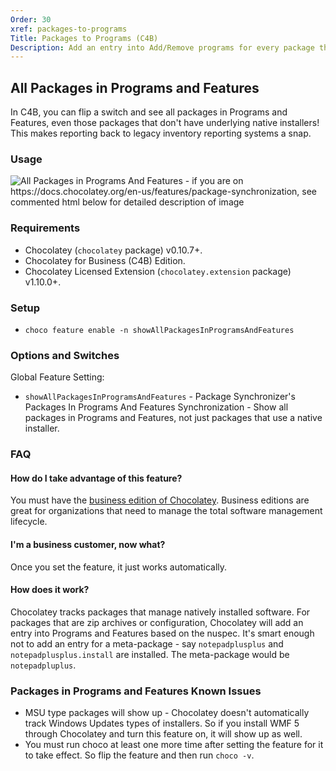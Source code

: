 ```yaml
---
Order: 30
xref: packages-to-programs
Title: Packages to Programs (C4B)
Description: Add an entry into Add/Remove programs for every package that is under Chocolatey management
---
```


## All Packages in Programs and Features

In C4B, you can flip a switch and see all packages in Programs and Features, even those packages that don't have underlying native installers! This makes reporting back to legacy inventory reporting systems a snap.

### Usage

![All Packages in Programs And Features - if you are on https://docs.chocolatey.org/en-us/features/package-synchronization, see commented html below for detailed description of image](/assets/images/features/features_packages_in_programs_and_features.png)

<!--
Text in the image above:

Package Synchronizer - All Packages in Programs and Features

- All packages show up, even if they don't use a native installer
- Managed automatically by Chocolatey
- Supporting legacy inventory tracking systems is now a snap
- No need to build MSIs for internal software

This image shows a display of `choco list -lo` side by side with Programs and Features. It links a package with a native installer (Launchy) to show that it didn't do anything differently. It links a package that uses a zip archive (Screen To Gif), shows part of the nuspec file and how that all maps to the Programs and Features entry.
-->

### Requirements

* Chocolatey (`chocolatey` package) v0.10.7+.
* Chocolatey for Business (C4B) Edition.
* Chocolatey Licensed Extension (`chocolatey.extension` package) v1.10.0+.

### Setup

* `choco feature enable -n showAllPackagesInProgramsAndFeatures`

### Options and Switches

 Global Feature Setting:

 * `showAllPackagesInProgramsAndFeatures` - Package Synchronizer's Packages In Programs And Features Synchronization - Show all packages in Programs and Features, not just packages that use a native installer.

### FAQ

#### How do I take advantage of this feature?

You must have the [business edition of Chocolatey](https://chocolatey.org/pricing). Business editions are great for organizations that need to manage the total software management lifecycle.

#### I'm a business customer, now what?

Once you set the feature, it just works automatically.

#### How does it work?

Chocolatey tracks packages that manage natively installed software. For packages that are zip archives or configuration, Chocolatey will add an entry into Programs and Features based on the nuspec. It's smart enough not to add an entry for a meta-package - say `notepadplusplus` and `notepadplusplus.install` are installed. The meta-package would be `notepadpluplus`.

### Packages in Programs and Features Known Issues

* MSU type packages will show up - Chocolatey doesn't automatically track Windows Updates types of installers. So if you install WMF 5 through Chocolatey and turn this feature on, it will show up as well.
* You must run choco at least one more time after setting the feature for it to take effect. So flip the feature and then run `choco -v`.
